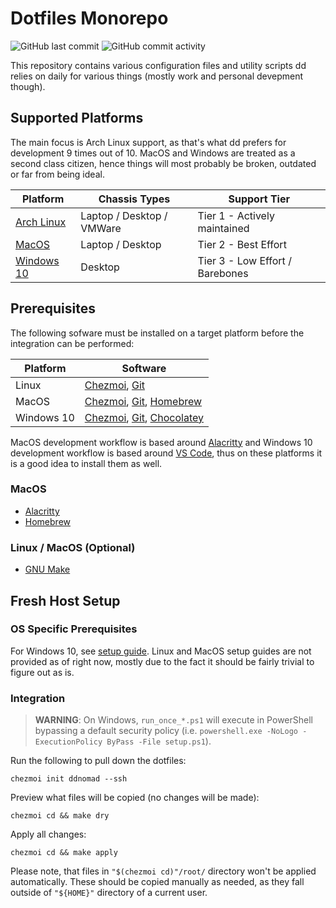 Dotfiles Monorepo
=================
![GitHub last commit](https://img.shields.io/github/last-commit/ddnomad/dotfiles)
![GitHub commit activity](https://img.shields.io/github/commit-activity/w/ddnomad/dotfiles)

This repository contains various configuration files and utility scripts dd relies on daily
for various things (mostly work and personal devepment though).

Supported Platforms
-------------------
The main focus is Arch Linux support, as that's what dd prefers for development 9 times out
of 10. MacOS and Windows are treated as a second class citizen, hence things will most probably
be broken, outdated or far from being ideal.

| Platform                                               | Chassis Types             | Support Tier                    |
| ------------------------------------------------------ | ---------------------     | ------------------------------- |
| [Arch Linux](https://www.archlinux.org)                | Laptop / Desktop / VMWare | Tier 1 - Actively maintained    |
| [MacOS](https://www.apple.com/macos)                   | Laptop / Desktop          | Tier 2 - Best Effort            |
| [Windows 10](https://en.wikipedia.org/wiki/Windows_10) | Desktop                   | Tier 3 - Low Effort / Barebones |

Prerequisites
-------------
The following sofware must be installed on a target platform before the integration can be performed:

| Platform   | Software                                                                                               |
| ---------- | ------------------------------------------------------------------------------------------------------ |
| Linux      | [Chezmoi](https://www.chezmoi.io/), [Git](https://git-scm.com/)                                        |
| MacOS      | [Chezmoi](https://www.chezmoi.io/), [Git](https://git-scm.com/), [Homebrew](https://brew.sh)           |
| Windows 10 | [Chezmoi](https://www.chezmoi.io/), [Git](https://git-scm.com/), [Chocolatey](https://chocolatey.org/) |

MacOS development workflow is based around [Alacritty](https://github.com/alacritty/alacritty) and Windows 10 development
workflow is based around [VS Code](https://code.visualstudio.com/), thus on these platforms it is a good idea to install
them as well.

### MacOS
* [Alacritty](https://github.com/alacritty/alacritty)
* [Homebrew](https://brew.sh)

### Linux / MacOS (Optional)
* [GNU Make](https://www.gnu.org/software/make/)

Fresh Host Setup
----------------
### OS Specific Prerequisites
For Windows 10, see [setup guide](./docs/setup/windows10_setup_guide.md). Linux and MacOS setup
guides are not provided as of right now, mostly due to the fact it should be fairly trivial to
figure out as is.

### Integration
> **WARNING**: On Windows, `run_once_*.ps1` will execute in PowerShell bypassing a default
> security policy (i.e. `powershell.exe -NoLogo -ExecutionPolicy ByPass -File setup.ps1`).

Run the following to pull down the dotfiles: 
```
chezmoi init ddnomad --ssh
```

Preview what files will be copied (no changes will be made):
```
chezmoi cd && make dry
```

Apply all changes:
```
chezmoi cd && make apply
```

Please note, that files in `"$(chezmoi cd)"/root/` directory won't be applied
automatically. These should be copied manually as needed, as they fall outside
of `"${HOME}"` directory of a current user.
